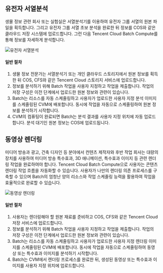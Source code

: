 ## 유전자 서열분석
생물 정보 관련 회사 또는 실험실은 서열분석기를 이용하여 유전자 그룹 서열의 원본 파일을 획득합니다. 그리고 유전자 그룹 서열 초보 분석을 완료한 뒤 정보를 COS와 같은 클라우드 저장 시스템에 업로드합니다. 그런 다음 Tencent Cloud Batch Compute를 통해 정보를 자세하게 분석합니다.

![유전자 서열분석](https://main.qcloudimg.com/raw/77a08df12588d5b6a8b0e8980bb00465.svg)

#### 일반 절차
1. 생물 정보 전문가는 서열분석기 또는 개인 클라우드 스토리지에서 원본 정보를 획득한 뒤 COS, CFS와 같은 Tencent Cloud 스토리지 서비스에 업로드합니다.
2. 정보를 분석하기 위해 Batch 작업을 사용자 지정하고 작업을 제출합니다. 작업의 저장 구성은 이전 단계에서 업로드한 원본 정보와 관련이 있습니다.
3. Batch는 리소스를 자동 스케줄링하고 사용자가 업로드한 사용자 지정 분석 이미지를 스케줄링된 CVM에 배포합니다. 동시에 작업을 자동으로 스케줄링하여 원본 정보를 분석하기 시작합니다.
4. CVM의 컴퓨팅이 완료되면 Batch는 분석 결과를 사용자 지정 위치에 자동 업로드합니다.
분석 대기인 원본 정보는 COS에 업로드됩니다.

## 동영상 렌더링
미디어 방송과 광고, 건축 디자인 등 분야에서 컨텐츠 제작자와 후반 작업 회사는 대량의 장치를 사용하여 미디어 방송 특수효과, 3D 애니메이션, 특수효과 이미지 등 관련 렌더링 작업을 완료하여야 합니다. Tencent Cloud Batch Compute으로 사용자는 콘텐츠 렌더링 작업 흐름을 자동화할 수 있습니다. 사용자가 나만의 렌더링 의존 프로세스를 구축할 수 있으며 Batch의 엄청난 양의 리소스와 작업 스케줄링 능력을 활용하여 작업을 효율적으로 완료할 수 있습니다.

![동영상 렌더링](https://main.qcloudimg.com/raw/099b313d27c2616e4c8c88c51a92b4f9.svg)

#### 일반 절차
1. 사용자는 렌더링해야 할 원본 재료를 준비하고 COS, CFS와 같은 Tencent Cloud 저장 서비스에 업로드합니다.
2. 정보를 분석하기 위해 Batch 작업을 사용자 지정하고 작업을 제출합니다. 작업의 저장 구성은 이전 단계에서 업로드한 원본 정보와 관련이 있습니다.
3. Batch는 리소스를 자동 스케줄링하고 사용자가 업로드한 사용자 지정 렌더링 이미지를 스케줄링된 CVM에 배포합니다. 동시에 작업을 자동으로 스케줄링하여 동영상 또는 특수효과 이미지를 분석하기 시작합니다.
4. Batch는 CVM에서 렌더링 프로세스를 완료한 뒤, 생성된 동영상 또는 특수효과 이미지를 사용자 지정 위치에 업로드합니다.
